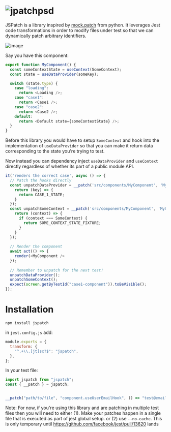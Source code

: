 # ![jpatchpsd](https://user-images.githubusercontent.com/2286579/203386347-9b5e1f05-79d0-41a9-83b9-acb1bbac6992.png)

JSPatch is a library inspired by [mock.patch](https://docs.python.org/3/library/unittest.mock.html#patch) from python. It leverages Jest code transformations in order to modify files under test so that we can dynamically patch arbitrary identifiers.

![image](https://user-images.githubusercontent.com/2286579/205362096-3daf7f7b-bb3c-4ddf-b7bd-bdf74e0f9069.png)


Say you have this component:
```javascript
export function MyComponent() {
  const someContextState = useContext(SomeContext);
  const state = useDataProvider(someKey);

  switch (state.type) {
    case "loading":
      return <Loading />;
    case "case1":
      return <Case1 />;
    case "case2":
      return <Case2 />;
    default:
      return <Default state={someContextState} />;
  }
}
```

Before this library you would have to setup `SomeContext` and hook into the implementation of `useDataProvider` so that you can make it return data corresponding to the state you're trying to test.


Now instead you can dependency inject `useDataProvider` and `useContext` directly regardless of whether its part of a public module API.

```javascript
it('renders the correct case', async () => {
  // Patch the hooks directly
  const unpatchDataProvider = __patch('src/components/MyComponent', 'MyComponent.useDataProvider', () => {
    return (key) => {
      return CASE_1_STATE;
    }
  });
  const unpatchSomeContext = __patch('src/components/MyComponent', 'MyComponent.useContext', () => {
    return (context) => {
      if (context === SomeContext) {
        return SOME_CONTEXT_STATE_FIXTURE;
      }
    }
  });
  
  // Render the component
  await act(() => {
    render(<MyComponent />
  });
  
  // Remember to unpatch for the next test!
  unpatchDataProvider();
  unpatchSomeContext();
  expect(screen.getByTestId("case1-component")).toBeVisible();
});
```



# Installation

`npm install jspatch`

in `jest.config.js` add:
```javascript
module.exports = {
  transform: {
    "^.+\\.[jt]sx?$": "jspatch",
  },
};
```


In your test file:

```javascript
import jspatch from "jspatch";
const { __patch } = jspatch;


__patch("path/to/file", "component.useUserEmailHook", () => "test@email.com"
```

Note: For now, if you're using this library and are patching in multiple test files then you will need to either (1). Make your patches happen in a single file that is executed as part of jest global setup. or (2) use `--no-cache`. This is only temporary until https://github.com/facebook/jest/pull/13620 lands
